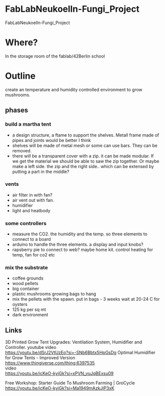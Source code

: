 # FabLabNeukoelln-Fungi_Project
FabLabNeukoelln-Fungi_Project

# Where?
In the storage room of the fablab/42Berlin school

# Outline
create an temperature and humidity controlled environment to grow mushrooms.

## phases
### build a martha tent 
- a design structure, a ftame to support the shelves. Metall frame made of pipes and joints would be better I think
- shelves will be made of metal mesh or some can use bars. They can be removed.
- there will be a transparent cover with a zip. it can be made modular. If we get the material we should be able to
  saw the zip together. Or maybe make a left side. the zip and the right side.. which can be extensed by putting a part in the middle?

### vents
- air filter in with fan?
- air vent out with fan.
- humidifier
- light and heatbody

### some controllers
- measure the CO2. the humidity and the temp. so three elements to connect to a board
- arduino to handle the three elements. a display and input knobs?
- rapsberry pie to connect to web? maybe home kit. control heating for temp, fan for co2 etc 

### mix the substrate
- coffee grounds
- wood pellets
- big container
- plastic mushrooms growing bags to hang 
- mix the pellets with the spawn. put in bags - 3 weeks wait at 20-24 C for oysters
- 125 kg per sq mt
- dark environment

## Links  
3D Printed Grow Tent Upgrades: Ventilation System, Humidifier and Controller. youtube video  
https://youtu.be/dSrJ2VtUzEo?si=-SNb6Bbtx5HpGsDg
Optimal Humidifier for Grow Tents - Improved Version  
https://www.thingiverse.com/thing:6397535  
video  
https://youtu.be/icKeO-kyiGk?si=xPVN_vuJqBExsu09  

Free Workshop: Starter Guide To Mushroom Farming | GroCycle 
https://youtu.be/icKeO-kyiGk?si=Ma1949mAzkJjP3xK
